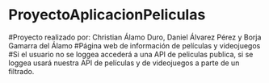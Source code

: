 # ProyectoAplicacionPeliculas
#Proyecto realizado por: Christian Álamo Duro, Daniel Álvarez Pérez y Borja Gamarra del Álamo
#Página web de información de películas y videojuegos
#Si el usuario no se loggea accederá a una API de peliculas publica, si se loggea usará nuestra API de películas y de videojuegos a parte de un filtrado.
